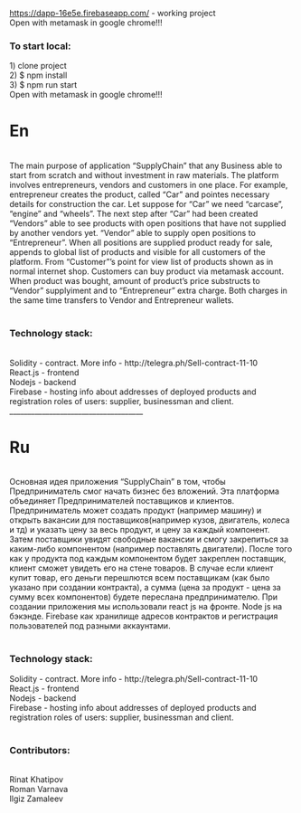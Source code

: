 
https://dapp-16e5e.firebaseapp.com/ - working project
 <br />
Open with metamask in google chrome!!!
 <br />
<h3>To start local:</h3>
1) clone project
 <br />
2) $ npm install
 <br />
3) $ npm run start
 <br />
Open with metamask in google chrome!!!
 <br />
<h1>En</h1>
 <br />
The main purpose of application “SupplyChain” that any Business able to start from scratch and without investment in raw materials. The platform involves entrepreneurs, vendors and customers in one place. For example, entrepreneur creates the product, called “Car” and pointes necessary details for construction the car. Let suppose for “Car” we need “carcase”, “engine” and “wheels”. The next step after “Car” had been created “Vendors” able to see products with open positions that have not supplied by another vendors yet. “Vendor” able to supply open positions to “Entrepreneur”. When all positions are supplied product ready for sale, appends to global list of products and visible for all customers of the platform. From “Customer”’s point for view list of products shown as in normal internet shop. Customers can buy product via metamask account. When product was bought, amount of product’s price substructs to “Vendor” supplyiment and to “Entrepreneur” extra charge. Both charges in the same time transfers to Vendor and Entrepreneur wallets.
 <br />
  <br />
<h3>Technology stack:</h3>
 <br />
Solidity - contract. More info - http://telegra.ph/Sell-contract-11-10
 <br />
React.js - frontend
 <br />
Nodejs - backend
 <br />
Firebase - hosting info about addresses of deployed products and registration roles of users: supplier, businessman and client.
 <br />
_____________________________________
 <br />
<h1>Ru</h1>
 <br />
Основная идея приложения “SupplyChain” в том, чтобы Предприниматель смог начать бизнес без вложений. Эта платформа объединяет Предпринимателей поставщиков и клиентов. Предприниматель может создать продукт (например машину) и открыть вакансии для поставщиков(например кузов, двигатель, колеса и тд) и указать цену за весь продукт, и цену за каждый компонент. Затем поставщики увидят свободные вакансии и смогу закрепиться за каким-либо компонентом (например поставлять двигатели). После того как у продукта под каждым компонентом будет закреплен поставщик, клиент сможет увидеть его на стене товаров. В случае если клиент купит товар, его деньги перешлются всем поставщикам (как было указано при создании контракта), а сумма (цена за продукт - цена за сумму всех компонентов) будете переслана предпринимателю.
При создании приложения мы использовали react js на фронте. Node js на бэкэнде. Firebase как хранилище адресов контрактов и регистрация пользователей под разными аккаунтами.
 <br />
 <br />

<h3>Technology stack:</h3>
Solidity - contract. More info - http://telegra.ph/Sell-contract-11-10
 <br />
React.js - frontend
 <br />
Nodejs - backend
 <br />
Firebase - hosting info about addresses of deployed products and registration roles of users: supplier, businessman and client.


 <br />
 <br />
<h3>Contributors:</h3>
 <br />
Rinat Khatipov
 <br />
Roman Varnava
 <br />
Ilgiz Zamaleev

